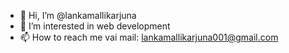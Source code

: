 - 👋 Hi, I’m @lankamallikarjuna
- 👀 I’m interested in web development
- 📫 How to reach me vai mail: lankamallikarjuna001@gmail.com

<!---
lankamallikarjuna/lankamallikarjuna is a ✨ special ✨ repository because its `README.md` (this file) appears on your GitHub profile.
You can click the Preview link to take a look at your changes.
--->

